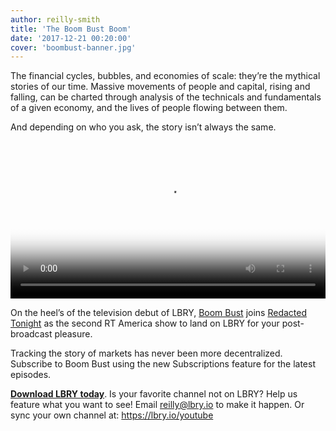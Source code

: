 ```yaml
---
author: reilly-smith
title: 'The Boom Bust Boom'
date: '2017-12-21 00:20:00'
cover: 'boombust-banner.jpg'
---
```

The financial cycles, bubbles, and economies of scale: they’re the mythical stories of our time. Massive movements of people and capital, rising and falling, can be charted through analysis of the technicals and fundamentals of a given economy, and the lives of people flowing between them.

And depending on who you ask, the story isn’t always the same.

<video width="100%" controls poster="https://berk.ninja/thumbnails/Hnj6AQvbSls" src="https://spee.ch/8de45bc0aaa44da550b37c1e593c6fb69c34461e/disrupting-media-platforms.mp4"/></video>

On the heel’s of the television debut of LBRY, [Boom Bust](https://open.lbry.io/%40BoomBust) joins [Redacted Tonight](https://open.lbry.io/%40RedactedTonight) as the second RT America show to land on LBRY for your post-broadcast pleasure.

Tracking the story of markets has never been more decentralized. Subscribe to Boom Bust using the new Subscriptions feature for the latest episodes.

**[Download LBRY today](https://lbry.io/get)**. Is your favorite channel not on LBRY? Help us feature what you want to see! Email [reilly@lbry.io](mailto:reilly@lbry.io) to make it happen. Or sync your own channel at: https://lbry.io/youtube
